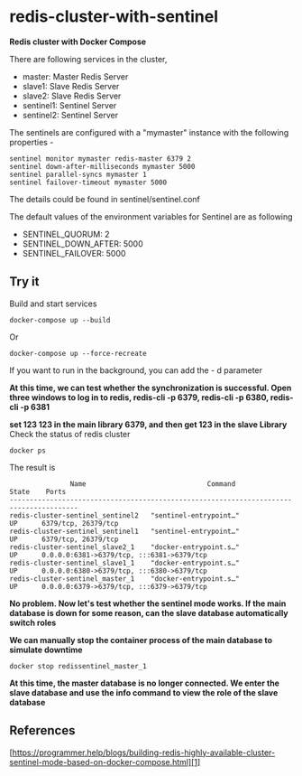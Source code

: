 # redis-cluster-with-sentinel
**Redis cluster with Docker Compose** 

There are following services in the cluster,

* master: Master Redis Server
* slave1:  Slave Redis Server
* slave2:  Slave Redis Server
* sentinel1: Sentinel Server
* sentinel2: Sentinel Server

The sentinels are configured with a "mymaster" instance with the following properties -

```
sentinel monitor mymaster redis-master 6379 2
sentinel down-after-milliseconds mymaster 5000
sentinel parallel-syncs mymaster 1
sentinel failover-timeout mymaster 5000
```

The details could be found in sentinel/sentinel.conf

The default values of the environment variables for Sentinel are as following

* SENTINEL_QUORUM: 2
* SENTINEL_DOWN_AFTER: 5000
* SENTINEL_FAILOVER: 5000



## Try it

Build and start services
```
docker-compose up --build
```
Or
```
docker-compose up --force-recreate
```
If you want to run in the background, you can add the - d parameter

**At this time, we can test whether the synchronization is successful. Open three windows to log in to redis, redis-cli -p 6379, redis-cli -p 6380, redis-cli -p 6381**

**set 123 123 in the main library 6379, and then get 123 in the slave Library**
Check the status of redis cluster
```
docker ps
```
The result is 
```
               Name                              Command               State    Ports   
---------------------------------------------------------------------------------------
redis-cluster-sentinel_sentinel2   "sentinel-entrypoint…"               UP      6379/tcp, 26379/tcp                      
redis-cluster-sentinel_sentinel1   "sentinel-entrypoint…"               UP      6379/tcp, 26379/tcp                      
redis-cluster-sentinel_slave2_1    "docker-entrypoint.s…"               UP      0.0.0.0:6381->6379/tcp, :::6381->6379/tcp   
redis-cluster-sentinel_slave1_1    "docker-entrypoint.s…"               UP      0.0.0.0:6380->6379/tcp, :::6380->6379/tcp   
redis-cluster-sentinel_master_1    "docker-entrypoint.s…"               UP      0.0.0.0:6379->6379/tcp, :::6379->6379/tcp   
```
**No problem. Now let's test whether the sentinel mode works. If the main database is down for some reason, can the slave database automatically switch roles**

**We can manually stop the container process of the main database to simulate downtime**
```
docker stop redissentinel_master_1
```
**At this time, the master database is no longer connected. We enter the slave database and use the info command to view the role of the slave database**

## References

[https://programmer.help/blogs/building-redis-highly-available-cluster-sentinel-mode-based-on-docker-compose.html][1]

[1]: https://programmer.help/blogs/building-redis-highly-available-cluster-sentinel-mode-based-on-docker-compose.html


